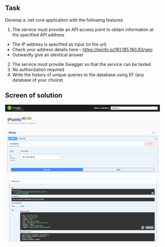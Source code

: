 ## Task

Develop a .net core application with the following features
1. The service must provide an API access point to obtain information at the specified API address
- The IP address is specified as input (in the url)
- Check your address details here –
https://ipinfo.io/161.185.160.93/geo
- Outwardly give an identical answer
2. The service must provide Swagger so that the service can be tested
3. No authorization required
4. Write the history of unique queries to the database using EF (any database of your choice)


## Screen of solution

![Screen1](README.assets/Screen1.PNG)

![Screen2](README.assets/Screen2.PNG)
